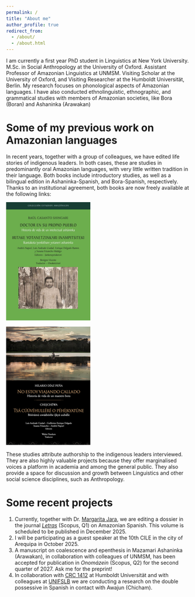 ```yaml
---
permalink: /
title: "About me"
author_profile: true
redirect_from: 
  - /about/
  - /about.html
---
```


I am currently a first year PhD student in Linguistics at New York University. M.Sc. in Social Anthropology at the University of Oxford. Assistant Professor of Amazonian Linguistics at UNMSM. Visiting Scholar at the University of Oxford, and Visiting Researcher at the Humboldt Universität, Berlin. My research focuses on phonological aspects of Amazonian languages. I have also conducted ethnolinguistic, ethnographic, and grammatical studies with members of Amazonian societies, like Bora (Boran) and Ashaninka (Arawakan)

Some of my previous work on Amazonian languages
======
In recent years, together with a group of colleagues, we have edited life stories of indigenous leaders. In both cases, these are studies in predominantly oral Amazonian languages, with very little written tradition in their language. Both books include introductory studies, as well as a bilingual edition in Ashaninka-Spanish, and Bora-Spanish, respectively. Thanks to an institutional agreement, both books are now freely available at the following links:

[<img src="/images/Casanto.png">](https://doi.org/10.18800/978-612-317-804-8)

[<img src="/images/Diaz.png">](https://doi.org/10.18800/9786123172633)

These studies attribute authorship to the indigenous leaders interviewed. They are also highly valuable projects because they offer marginalised voices a platform in academia and among the general public. They also provide a space for discussion and growth between Linguistics and other social science disciplines, such as Anthropology.

Some recent projects
======
1. Currently, together with Dr. [Margarita Jara](https://www.unlv.edu/people/margarita-jara), we are editing a dossier in the journal [_Letras_](https://revista.letras.unmsm.edu.pe/index.php/le/convocatoria-2025) (Scopus, Q1) on Amazonian Spanish. This volume is scheduled to be published in December 2025.
1. I will be participating as a guest speaker at the 10th CILE in the city of Arequipa in October 2025. 
1. A manuscript on coalescence and epenthesis in Mazamari Ashaninka (Arawakan), in collaboration with colleagues of UNMSM, has been accepted for publication in _Onomázein_ (Scopus, Q2) for the second quarter of 2027. Ask me for the preprint!
1. In collaboration with [CRC 1412](https://sfb1412.hu-berlin.de/projects/a09/) at Humboldt Universität and with colleagues at [UNIFSLB](https://www.unibagua.edu.pe) we are conducting a research on the double possessive in Spanish in contact with Awajun (Chicham).
